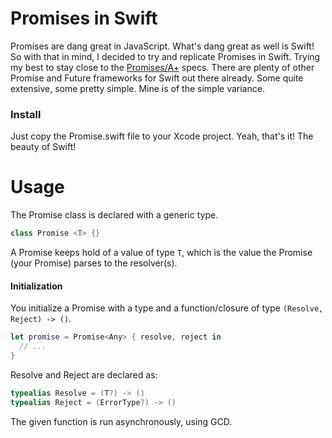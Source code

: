 Promises in Swift
=================

Promises are dang great in JavaScript. What's dang great as well is Swift! So with that in mind, I decided to try and replicate Promises in Swift. Trying my best to stay close to the [Promises/A+](https://promisesaplus.com/) specs. There are plenty of other Promise and Future frameworks for Swift out there already. Some quite extensive, some pretty simple. Mine is of the simple variance.

### Install
Just copy the Promise.swift file to your Xcode project. Yeah, that's it! The beauty of Swift!

Usage
=====
The Promise class is declared with a generic type. 
```swift
class Promise <T> {}
```
A Promise keeps hold of a value of type `T`, which is the value the Promise (your Promise) parses to the resolver(s).



#### Initialization
You initialize a Promise with a type and a function/closure of type `(Resolve, Reject) -> ()`.
```swift
let promise = Promise<Any> { resolve, reject in 
  // ...
}
```

Resolve and Reject are declared as:
```swift
typealias Resolve = (T?) -> ()
typealias Reject = (ErrorType?) -> ()
```

The given function is run asynchronously, using GCD.